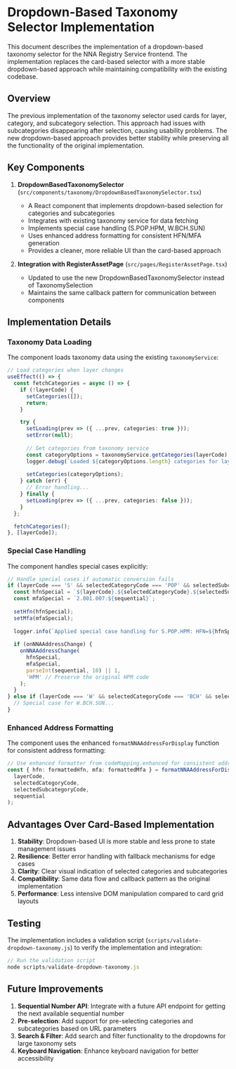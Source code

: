 # Dropdown-Based Taxonomy Selector Implementation

This document describes the implementation of a dropdown-based taxonomy selector for the NNA Registry Service frontend. The implementation replaces the card-based selector with a more stable dropdown-based approach while maintaining compatibility with the existing codebase.

## Overview

The previous implementation of the taxonomy selector used cards for layer, category, and subcategory selection. This approach had issues with subcategories disappearing after selection, causing usability problems. The new dropdown-based approach provides better stability while preserving all the functionality of the original implementation.

## Key Components

1. **DropdownBasedTaxonomySelector** (`src/components/taxonomy/DropdownBasedTaxonomySelector.tsx`)
   - A React component that implements dropdown-based selection for categories and subcategories
   - Integrates with existing taxonomy service for data fetching
   - Implements special case handling (S.POP.HPM, W.BCH.SUN)
   - Uses enhanced address formatting for consistent HFN/MFA generation
   - Provides a cleaner, more reliable UI than the card-based approach

2. **Integration with RegisterAssetPage** (`src/pages/RegisterAssetPage.tsx`)
   - Updated to use the new DropdownBasedTaxonomySelector instead of TaxonomySelection
   - Maintains the same callback pattern for communication between components

## Implementation Details

### Taxonomy Data Loading

The component loads taxonomy data using the existing `taxonomyService`:

```typescript
// Load categories when layer changes
useEffect(() => {
  const fetchCategories = async () => {
    if (!layerCode) {
      setCategories([]);
      return;
    }

    try {
      setLoading(prev => ({ ...prev, categories: true }));
      setError(null);
      
      // Get categories from taxonomy service
      const categoryOptions = taxonomyService.getCategories(layerCode);
      logger.debug(`Loaded ${categoryOptions.length} categories for layer ${layerCode}`);
      
      setCategories(categoryOptions);
    } catch (err) {
      // Error handling...
    } finally {
      setLoading(prev => ({ ...prev, categories: false }));
    }
  };

  fetchCategories();
}, [layerCode]);
```

### Special Case Handling

The component handles special cases explicitly:

```typescript
// Handle special cases if automatic conversion fails
if (layerCode === 'S' && selectedCategoryCode === 'POP' && selectedSubcategoryCode === 'HPM') {
  const hfnSpecial = `${layerCode}.${selectedCategoryCode}.${selectedSubcategoryCode}.${sequential}`;
  const mfaSpecial = `2.001.007.${sequential}`;
  
  setHfn(hfnSpecial);
  setMfa(mfaSpecial);
  
  logger.info(`Applied special case handling for S.POP.HPM: HFN=${hfnSpecial}, MFA=${mfaSpecial}`);
  
  if (onNNAAddressChange) {
    onNNAAddressChange(
      hfnSpecial,
      mfaSpecial,
      parseInt(sequential, 10) || 1,
      'HPM' // Preserve the original HPM code
    );
  }
} else if (layerCode === 'W' && selectedCategoryCode === 'BCH' && selectedSubcategoryCode === 'SUN') {
  // Special case for W.BCH.SUN...
}
```

### Enhanced Address Formatting

The component uses the enhanced `formatNNAAddressForDisplay` function for consistent address formatting:

```typescript
// Use enhanced formatter from codeMapping.enhanced for consistent addressing
const { hfn: formattedHfn, mfa: formattedMfa } = formatNNAAddressForDisplay(
  layerCode,
  selectedCategoryCode,
  selectedSubcategoryCode,
  sequential
);
```

## Advantages Over Card-Based Implementation

1. **Stability**: Dropdown-based UI is more stable and less prone to state management issues
2. **Resilience**: Better error handling with fallback mechanisms for edge cases
3. **Clarity**: Clear visual indication of selected categories and subcategories
4. **Compatibility**: Same data flow and callback pattern as the original implementation
5. **Performance**: Less intensive DOM manipulation compared to card grid layouts

## Testing

The implementation includes a validation script (`scripts/validate-dropdown-taxonomy.js`) to verify the implementation and integration:

```javascript
// Run the validation script
node scripts/validate-dropdown-taxonomy.js
```

## Future Improvements

1. **Sequential Number API**: Integrate with a future API endpoint for getting the next available sequential number
2. **Pre-selection**: Add support for pre-selecting categories and subcategories based on URL parameters
3. **Search & Filter**: Add search and filter functionality to the dropdowns for large taxonomy sets
4. **Keyboard Navigation**: Enhance keyboard navigation for better accessibility